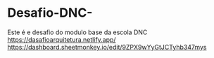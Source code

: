 # Desafio-DNC-
Este é e desafio do modulo base da escola DNC
https://dasafioarquitetura.netlify.app/
https://dashboard.sheetmonkey.io/edit/9ZPX9wYyGtJCTyhb347mys
